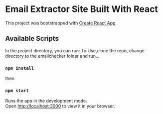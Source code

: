# Email Extractor Site Built With React

This project was bootstrapped with [Create React App](https://github.com/facebook/create-react-app).

## Available Scripts

In the project directory, you can run:
To Use,clone the repo, change directory to the emailchecker folder and run...

### `npm install`
then
### `npm start`

Runs the app in the development mode.\
Open [http://localhost:3000](http://localhost:3000) to view it in your browser.